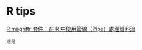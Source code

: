 # R tips

[R magrittr 套件：在 R 中使用管線（Pipe）處理資料流](https://blog.gtwang.org/r/r-pipes-magrittr-package/ "R magrittr 套件：在 R 中使用管線（Pipe）處理資料流")

```
這是
```